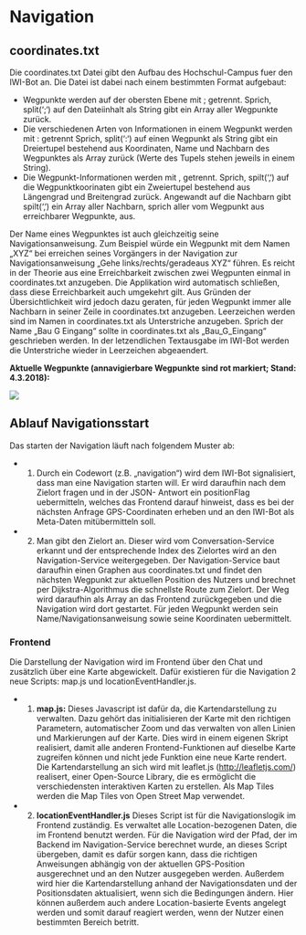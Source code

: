 # Navigation

## coordinates.txt

Die coordinates.txt Datei gibt den Aufbau des Hochschul-Campus fuer den IWI-Bot an. Die Datei ist dabei nach einem bestimmten Format aufgebaut:
+ Wegpunkte werden auf der obersten Ebene mit ; getrennt. Sprich, split(‘;‘) auf den Dateiinhalt als String gibt ein Array aller Wegpunkte zurück.
+ Die verschiedenen Arten von Informationen in einem Wegpunkt werden mit : getrennt Sprich, split(‘:‘) auf einen Wegpunkt als String gibt ein Dreiertupel bestehend aus Koordinaten, Name und Nachbarn des Wegpunktes als Array zurück (Werte des Tupels stehen jeweils in einem String).
+ Die Wegpunkt-Informationen werden mit , getrennt. Sprich, spilt(‘‚‘) auf die Wegpunktkoorinaten gibt ein Zweiertupel bestehend aus Längengrad und Breitengrad zurück. Angewandt auf die Nachbarn gibt spilt(‘‚‘) ein Array aller Nachbarn, sprich aller vom Wegpunkt aus erreichbarer Wegpunkte, aus.

Der Name eines Wegpunktes ist auch gleichzeitig seine Navigationsanweisung. Zum Beispiel würde ein Wegpunkt mit dem Namen „XYZ“ bei erreichen seines Vorgängers in der Navigation zur Navigationsanweisung „Gehe links/rechts/geradeaus XYZ“ führen. 
Es reicht in der Theorie aus eine Erreichbarkeit zwischen zwei Wegpunten einmal in coordinates.txt anzugeben. Die Applikation wird automatisch schließen, dass diese Erreichbarkeit auch umgekehrt gilt. Aus Gründen der Übersichtlichkeit wird jedoch dazu geraten,  für jeden Wegpunkt immer alle Nachbarn in seiner Zeile in coordinates.txt anzugeben.
Leerzeichen werden sind im Namen in coordinates.txt als Unterstriche anzugeben. Sprich der Name „Bau G Eingang“ sollte in coordinates.txt als „Bau_G_Eingang“ geschrieben werden. In der letzendlichen Textausgabe im IWI-Bot werden die Unterstriche wieder in Leerzeichen abgeaendert.

**Aktuelle Wegpunkte (annavigierbare Wegpunkte sind rot markiert; Stand: 4.3.2018):**

![](https://github.com/StefanFCMD/IWIbot/blob/master/documentation/images/Waypoints.png?raw=true)

## Ablauf Navigationsstart

Das starten der Navigation läuft nach folgendem Muster ab:
+ 1. Durch ein Codewort (z.B. „navigation“) wird dem IWI-Bot signalisiert, dass man eine Navigation starten will. Er wird daraufhin nach dem Zielort fragen und in der JSON- Antwort ein positionFlag uebermitteln, welches das Frontend darauf hinweist, dass es bei der nächsten Anfrage GPS-Coordinaten erheben und an den IWI-Bot als Meta-Daten mitübermitteln soll.
+ 2. Man gibt den Zielort an. Dieser wird vom Conversation-Service erkannt und der entsprechende Index des Zielortes wird an den Navigation-Service weitergegeben. Der Navigation-Service baut daraufhin einen Graphen aus coordinates.txt und findet den nächsten Wegpunkt zur aktuellen Position des Nutzers und brechnet per Dijkstra-Algorithmus die schnellste Route zum Zielort. Der Weg wird daraufhin als Array an das Frontend zurückgegeben und die Navigation wird dort gestartet. Für jeden Wegpunkt werden sein Name/Navigationsanweisung sowie seine Koordinaten uebermittelt. 

### Frontend
Die Darstellung der Navigation wird im Frontend über den Chat und zusätzlich über eine Karte abgewickelt. Dafür existieren für die Navigation 2 neue Scripts: map.js und locationEventHandler.js.
+ 1. **map.js:** Dieses Javascript ist dafür da, die Kartendarstellung zu verwalten. Dazu gehört das initialisieren der Karte mit den richtigen Parametern, automatischer Zoom und das verwalten von allen Linien und Markierungen auf der Karte. Dies wird in einem eigenen Skript realisiert, damit alle anderen Frontend-Funktionen auf dieselbe Karte zugreifen können und nicht jede Funktion eine neue Karte rendert. Die Kartendarstellung an sich wird mit leaflet.js (http://leafletjs.com/) realisert, einer Open-Source Library, die es ermöglicht die verschiedensten interaktiven Karten zu erstellen. Als Map Tiles werden die Map Tiles von Open Street Map verwendet.
+ 2. **locationEventHandler.js** Dieses Script ist für die Navigationslogik im Frontend zuständig. Es verwaltet alle Location-bezogenen Daten, die im Frontend benutzt werden. Für die Navigation wird der Pfad, der im Backend im Navigation-Service berechnet wurde, an dieses Script übergeben, damit es dafür sorgen kann, dass die richtigen Anweisungen abhängig von der aktuellen GPS-Position ausgerechnet und an den Nutzer ausgegeben werden. Außerdem wird hier die Kartendarstellung anhand der Navigationsdaten und der Positionsdaten aktualisiert, wenn sich die Bedingungen ändern. Hier können außerdem auch andere Location-basierte Events angelegt werden und somit darauf reagiert werden, wenn der Nutzer einen bestimmten Bereich betritt.
